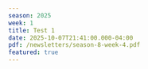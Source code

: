 ```yaml
---
season: 2025
week: 1
title: Test 1
date: 2025-10-07T21:41:00.000-04:00
pdf: /newsletters/season-8-week-4.pdf
featured: true
---
```

